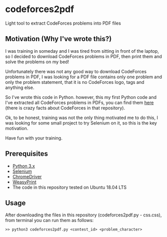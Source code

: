 # codeforces2pdf
Light tool to extract CodeForces problems into PDF files

## Motivation (Why I've wrote this?)
I was training in someday and I was tired from sitting in front of the laptop, so I decided to download CodeForces problems in PDF, then print them and solve the problems on my bed!

Unfortunately there was not any good way to download CodeForces problems in PDF, I was looking for a PDF file contains only one problem and only the problem statement, that it is no CodeForces logo, tags and anything else.

So I've wrote this code in Python. however, this my first Python code and I've extracted all CodeForces problems in PDFs, you can find them [here](https://github.com/AliOsm/PDF-CodeForces-Problems) (there is crazy facts about CodeForces in that repository).

Ok, to be honest, training was not the only thing motivated me to do this, I was looking for some small project to try Selenium on it, so this is the key motivation.

Have fun with your training.

## Prerequisites
- [Python 3.x](https://www.python.org/)
- [Selenium](https://www.seleniumhq.org/)
- [ChromeDriver](http://chromedriver.chromium.org/)
- [WeasyPrint](https://weasyprint.org/)
- The code in this repository tested on Ubuntu 18.04 LTS

## Usage
After downloading the files in this repository (codeforces2pdf.py - css.css), from terminal you can run them as follows:

`>> python3 codeforces2pdf.py <contest_id> <problem_character>`
